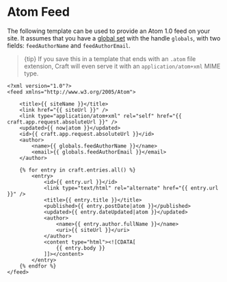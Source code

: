 # Atom Feed

The following template can be used to provide an Atom 1.0 feed on your site. It assumes that you have a [global set](../../globals.md) with the handle `globals`, with two fields: `feedAuthorName` and `feedAuthorEmail`.

> {tip} If you save this in a template that ends with an `.atom` file extension, Craft will even serve it with an `application/atom+xml` MIME type.

```twig
<?xml version="1.0"?>
<feed xmlns="http://www.w3.org/2005/Atom">

    <title>{{ siteName }}</title>
    <link href="{{ siteUrl }}" />
    <link type="application/atom+xml" rel="self" href="{{ craft.app.request.absoluteUrl }}" />
    <updated>{{ now|atom }}</updated>
    <id>{{ craft.app.request.absoluteUrl }}</id>
    <author>
        <name>{{ globals.feedAuthorName }}</name>
        <email>{{ globals.feedAuthorEmail }}</email>
    </author>

    {% for entry in craft.entries.all() %}
        <entry>
            <id>{{ entry.url }}</id>
            <link type="text/html" rel="alternate" href="{{ entry.url }}" />
            <title>{{ entry.title }}</title>
            <published>{{ entry.postDate|atom }}</published>
            <updated>{{ entry.dateUpdated|atom }}</updated>
            <author>
                <name>{{ entry.author.fullName }}</name>
                <uri>{{ siteUrl }}</uri>
            </author>
            <content type="html"><![CDATA[
                {{ entry.body }}
            ]]></content>
        </entry>
    {% endfor %}
</feed>
```

